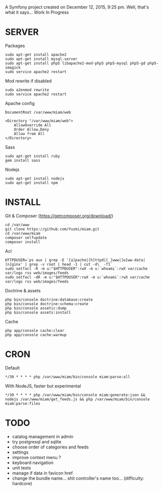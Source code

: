 A Symfony project created on December 12, 2015, 9:25 pm.
Well, that's what it says... Work In Progress

SERVER
=====
Packages
```shell
sudo apt-get install apache2
sudo apt-get install mysql-server
sudo apt-get install php5 libapache2-mod-php5 php5-mysql php5-gd php5-imagick
sudo service apache2 restart
```

Mod rewrite if disabled
```shell
sudo a2enmod rewrite
sudo service apache2 restart
```

Apache config
```shell
DocumentRoot /var/www/miam/web

<Directory "/var/www/miam/web">
	AllowOverride All
	Order Allow,Deny
	Allow from All
</Directory>
```

Sass
```shell
sudo apt-get install ruby
gem install sass
```

Nodejs
```shell
sudo apt-get install nodejs
sudo apt-get install npm
```

INSTALL
=====

Git & Composer (https://getcomposer.org/download/)
```shell
cd /var/www
git clone https://github.com/Yuzmi/miam.git
cd /var/www/miam
composer selfupdate
composer install
```

Acl
```shell
HTTPDUSER=`ps aux | grep -E '[a]pache|[h]ttpd|[_]www|[w]ww-data|[n]ginx' | grep -v root | head -1 | cut -d\  -f1`
sudo setfacl -R -m u:"$HTTPDUSER":rwX -m u:`whoami`:rwX var/cache var/logs rss web/images/feeds
sudo setfacl -dR -m u:"$HTTPDUSER":rwX -m u:`whoami`:rwX var/cache var/logs rss web/images/feeds
```

Doctrine & assets
```shell
php bin/console doctrine:database:create
php bin/console doctrine:schema:create
php bin/console assetic:dump
php bin/console assets:install
```

Cache
```shell
php app/console cache:clear
php app/console cache:warmup
```

CRON
=====
Default
```shell
*/30 * * * * php /var/www/miam/bin/console miam:parse:all
```

With NodeJS, faster but experimental
```shell
*/30 * * * * php /var/www/miam/bin/console miam:generate:json && nodejs /var/www/miam/get_feeds.js && php /var/www/miam/bin/console miam:parse:files
```

TODO
=====
- catalog management in admin
- try postgresql and sqlite
- choose order of categories and feeds
- settings
- improve context menu ?
- keyboard navigation
- unit tests
- manage if data in favicon href
- change the bundle name... shit controller's name too... (difficulty: hardcore)